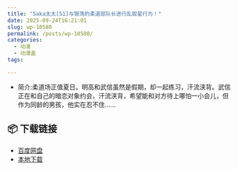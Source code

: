 ```yaml
---
title: "Saka太太[51]与银荡的柔道部队长进行乱取星行为！"
date: 2025-09-24T16:21:01
slug: wp-10580
permalink: /posts/wp-10580/
categories:
  - 动漫
  - 动漫盖
tags:

---
```


*   简介:柔道场正值夏日。明高和武信虽然是假期，却一起练习，汗流浃背。武信正在和自己的暗恋对象约会，汗流浃背，希望能和对方待上哪怕一小会儿，但作为同龄的男孩，他实在忍不住……

## 📦 下载链接
- [百度网盘](https://blziyuan21.com/pay-download/10580?key=e7e8c5adf3&down_id=0)
- [本地下载](https://blziyuan21.com/pay-download/10580?key=e7e8c5adf3&down_id=1)

